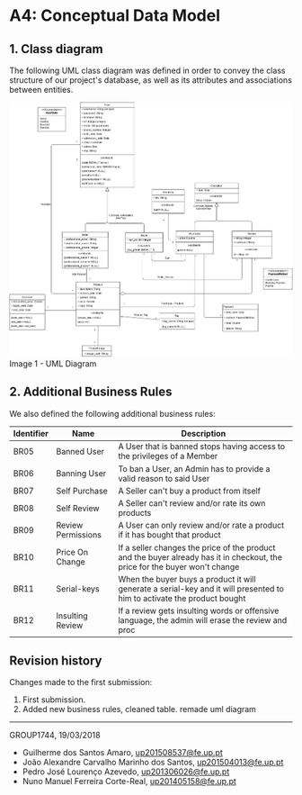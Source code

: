# A4: Conceptual Data Model
 
## 1. Class diagram
 
The following UML class diagram was defined in order to convey the class structure of our project's database, as well as its attributes and associations between entities.

![image 1 - UML Diagram](/images/A4/uml_lbaw_v2.png)   
Image 1 - UML Diagram
 
## 2. Additional Business Rules
 
 We also defined the following additional business rules:

| Identifier | Name               | Description                                                                |
|------------|--------------------|----------------------------------------------------------------------------|
| BR05       | Banned User        | A User that is banned stops having access to the privileges of a Member    |
| BR06       | Banning User       | To ban a User, an Admin has to provide a valid reason to said User         |
| BR07       | Self Purchase      | A Seller can't buy a product from itself                                   |
| BR08       | Self Review        | A Seller can't review and/or rate its own products                         |
| BR09       | Review Permissions | A User can only review and/or rate a product if it has bought that product |
| BR10       | Price On Change    | If a seller changes the price of the product and the buyer already has it in checkout, the price for the buyer won't change |
| BR11       | Serial-keys        | When the buyer buys a product it will generate a serial-key and it will presented to him to activate the product bought |
| BR12       | Insulting Review   | If a review gets insulting words or offensive language, the admin will erase the review and proc |
 
## Revision history
 
Changes made to the first submission:
1. First submission.
2. Added new business rules, cleaned table. remade uml diagram
 
***
 
GROUP1744, 19/03/2018

- Guilherme dos Santos Amaro, up201508537@fe.up.pt
- João Alexandre Carvalho Marinho dos Santos, up201504013@fe.up.pt
- Pedro José Lourenço Azevedo, up201306026@fe.up.pt
- Nuno Manuel Ferreira Corte-Real, up201405158@fe.up.pt

